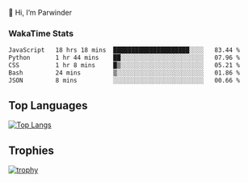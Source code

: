 👋 Hi, I’m Parwinder 

### WakaTime Stats

<!--START_SECTION:waka-->

```txt
JavaScript   18 hrs 18 mins  █████████████████████░░░░   83.44 %
Python       1 hr 44 mins    ██░░░░░░░░░░░░░░░░░░░░░░░   07.96 %
CSS          1 hr 8 mins     █▒░░░░░░░░░░░░░░░░░░░░░░░   05.21 %
Bash         24 mins         ▒░░░░░░░░░░░░░░░░░░░░░░░░   01.86 %
JSON         8 mins          ░░░░░░░░░░░░░░░░░░░░░░░░░   00.66 %
```

<!--END_SECTION:waka-->

## Top Languages
[![Top Langs](https://github-readme-stats.vercel.app/api/top-langs/?username=officialprosingh&layout=donut-vertical)](https://github.com/anuraghazra/github-readme-stats)

## Trophies
[![trophy](https://github-profile-trophy.vercel.app/?username=officialprosingh)](https://github.com/ryo-ma/github-profile-trophy)
